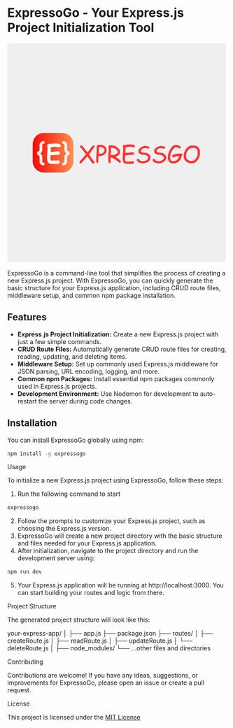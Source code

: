 # ExpressoGo - Your Express.js Project Initialization Tool

![ExpressoGo Logo](https://github.com/AyubAhmed0/expressogo/raw/95c6e1c5c9aaeec245aaabe261e159b8ed438adb/expressoGoLogo.png)

ExpressoGo is a command-line tool that simplifies the process of creating a new Express.js project. With ExpressoGo, you can quickly generate the basic structure for your Express.js application, including CRUD route files, middleware setup, and common npm package installation.

## Features

- **Express.js Project Initialization:** Create a new Express.js project with just a few simple commands.
- **CRUD Route Files:** Automatically generate CRUD route files for creating, reading, updating, and deleting items.
- **Middleware Setup:** Set up commonly used Express.js middleware for JSON parsing, URL encoding, logging, and more.
- **Common npm Packages:** Install essential npm packages commonly used in Express.js projects.
- **Development Environment:** Use Nodemon for development to auto-restart the server during code changes.

## Installation

You can install ExpressoGo globally using npm:

```bash
npm install -g expressogo
```

Usage

To initialize a new Express.js project using ExpressoGo, follow these steps:

1. Run the following command to start 
```bash
expressogo
```
2. Follow the prompts to customize your Express.js project, such as choosing the Express.js version.
3. ExpressoGo will create a new project directory with the basic structure and files needed for your Express.js application.
4. After initialization, navigate to the project directory and run the development server using:

```bash
npm run dev
```
5. Your Express.js application will be running at http://localhost:3000. You can start building your routes and logic from there.

Project Structure

The generated project structure will look like this:

your-express-app/
│
├── app.js
├── package.json
├── routes/
│   ├── createRoute.js
│   ├── readRoute.js
│   ├── updateRoute.js
│   └── deleteRoute.js
│
├── node_modules/
└── ...other files and directories

Contributing

Contributions are welcome! If you have any ideas, suggestions, or improvements for ExpressoGo, please open an issue or create a pull request.

License

This project is licensed under the [MIT License](http://opensource.org/licenses/MIT)
